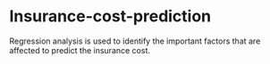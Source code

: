 # Insurance-cost-prediction
Regression analysis is used to identify the important factors that are affected to predict the insurance cost.

